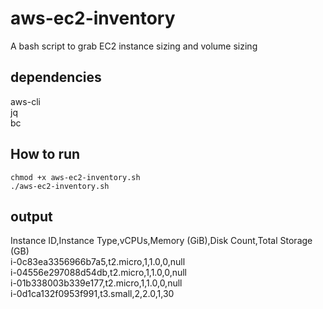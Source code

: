 # aws-ec2-inventory
A bash script to grab EC2 instance sizing and volume sizing

## dependencies
aws-cli\
jq\
bc

## How to run
```
chmod +x aws-ec2-inventory.sh
./aws-ec2-inventory.sh
```

## output
Instance ID,Instance Type,vCPUs,Memory (GiB),Disk Count,Total Storage (GB)\
i-0c83ea3356966b7a5,t2.micro,1,1.0,0,null\
i-04556e297088d54db,t2.micro,1,1.0,0,null\
i-01b338003b339e177,t2.micro,1,1.0,0,null\
i-0d1ca132f0953f991,t3.small,2,2.0,1,30
